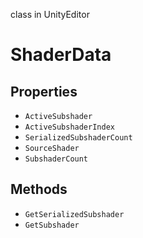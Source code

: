 class in UnityEditor
# ShaderData

## Properties
- `ActiveSubshader`
- `ActiveSubshaderIndex`
- `SerializedSubshaderCount`
- `SourceShader`
- `SubshaderCount`
## Methods
- `GetSerializedSubshader`
- `GetSubshader`
